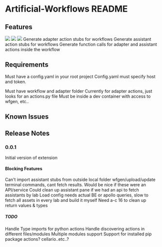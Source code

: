 # Artificial-Workflows README

## Features

![](https://github.com/artificial-smahon/extension/blob/main/resources/readme/assistant_errors.png)
![](https://github.com/artificial-smahon/extension/blob/main/resources/readme/wfgen.gif)
![](https://github.com/artificial-smahon/extension/blob/main/resources/readme/drag_drop.gif)
Generate adapter action stubs for workflows
Generate assistant action stubs for workflows
Generate function calls for adapter and assistant actions inside the workflow

## Requirements

Must have a config.yaml in your root project
Config.yaml must specify host and token.

Must have workflow and adapter folder
Currently for adapter actions, just looks for an actions.py file
Must be inside a dev container with access to wfgen, etc..

## Known Issues

## Release Notes

### 0.0.1

Initial version of extension

#### Blocking Features

Can't import assistant stubs from outside local folder
wfgen/upload/update terminal commands, cant fetch results. Would be nice if these were an API/service
Could clean up assistant pane if we had an api to fetch assistants by lab
Load config needs actual BE or apollo queries, slow to fetch all assets in every lab and build it myself
Need a-c 16 to clean up return values & types

##### TODO

Handle Type imports for python actions
Handle discovering actions in different files/modules
Multiple modules support
Support for installed pip package actions? cellario..etc..?

